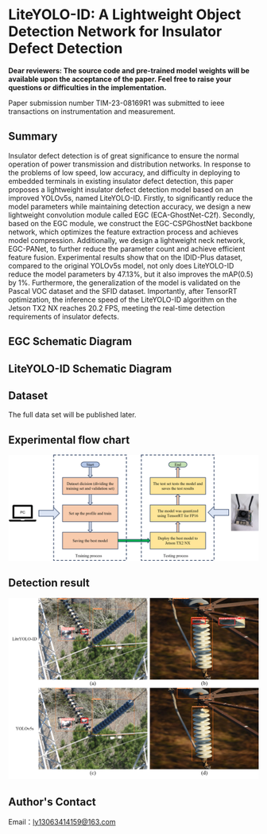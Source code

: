 # LiteYOLO-ID: A Lightweight Object Detection Network for Insulator Defect Detection

**Dear reviewers: The source code and pre-trained model weights will be available upon the acceptance of the paper.   Feel free to raise your questions or difficulties in the implementation.**

Paper submission number TIM-23-08169R1 was submitted to ieee transactions on instrumentation and measurement.

## Summary
Insulator defect detection is of great significance to ensure the normal operation of power transmission and distribution networks. In response to the problems of low speed, low accuracy, and difficulty in deploying to embedded terminals in existing insulator defect detection, this paper proposes a lightweight insulator defect detection model based on an improved YOLOv5s, named LiteYOLO-ID. Firstly, to significantly reduce the model parameters while maintaining detection accuracy, we design a new lightweight convolution module called EGC (ECA-GhostNet-C2f). Secondly, based on the EGC module, we construct the EGC-CSPGhostNet backbone network, which optimizes the feature extraction process and achieves model compression. Additionally, we design a lightweight neck network, EGC-PANet, to further reduce the parameter count and achieve efficient feature fusion. Experimental results show that on the IDID-Plus dataset, compared to the original YOLOv5s model, not only does LiteYOLO-ID reduce the model parameters by 47.13%, but it also improves the mAP(0.5) by 1%. Furthermore, the generalization of the model is validated on the Pascal VOC dataset and the SFID dataset. Importantly, after TensorRT optimization, the inference speed of the LiteYOLO-ID algorithm on the Jetson TX2 NX reaches 20.2 FPS, meeting the real-time detection requirements of insulator defects.


## EGC Schematic Diagram

## LiteYOLO-ID Schematic Diagram

## Dataset
The full data set will be published later.

## Experimental flow chart
![Experimental procedure：](chart_experiment.png)

## Detection result
![Comparison chart of test results：](Comparison_chart_of_detection_results.png)


## Author's Contact
Email：ly13063414159@163.com
